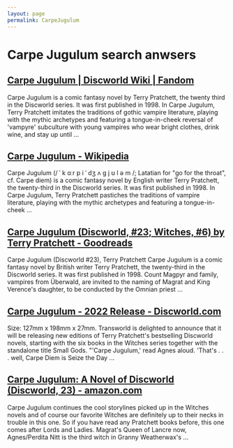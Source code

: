 ```yaml
---
layout: page
permalink: CarpeJugulum
---
```


# Carpe Jugulum search anwsers

## [Carpe Jugulum | Discworld Wiki | Fandom](https://discworld.fandom.com/wiki/Carpe_Jugulum)

Carpe Jugulum is a comic fantasy novel by Terry Pratchett, the twenty third in the Discworld series. It was first published in 1998. In Carpe Jugulum, Terry Pratchett imitates the traditions of gothic vampire literature, playing with the mythic archetypes and featuring a tongue-in-cheek reversal of 'vampyre' subculture with young vampires who wear bright clothes, drink wine, and stay up until ...

## [Carpe Jugulum - Wikipedia](https://en.wikipedia.org/wiki/Carpe_Jugulum)

Carpe Jugulum (/ ˈ k ɑːr p i ˈ dʒ ʌ ɡ j ʊ l ə m /; Latatian for "go for the throat", cf. Carpe diem) is a comic fantasy novel by English writer Terry Pratchett, the twenty-third in the Discworld series. It was first published in 1998. In Carpe Jugulum, Terry Pratchett pastiches the traditions of vampire literature, playing with the mythic archetypes and featuring a tongue-in-cheek ...

## [Carpe Jugulum (Discworld, #23; Witches, #6) by Terry Pratchett - Goodreads](https://www.goodreads.com/book/show/34541.Carpe_Jugulum)

Carpe Jugulum (Discworld #23), Terry Pratchett Carpe Jugulum is a comic fantasy novel by British writer Terry Pratchett, the twenty-third in the Discworld series. It was first published in 1998. Count Magpyr and family, vampires from Überwald, are invited to the naming of Magrat and King Verence's daughter, to be conducted by the Omnian priest ...

## [Carpe Jugulum - 2022 Release - Discworld.com](https://discworld.com/products/books/carpe-jugulum-2022-release/)

Size: 127mm x 198mm x 27mm. Transworld is delighted to announce that it will be releasing new editions of Terry Pratchett's bestselling Discworld novels, starting with the six books in the Witches series together with the standalone title Small Gods. "'Carpe Jugulum,' read Agnes aloud. 'That's . . . well, Carpe Diem is Seize the Day ...

## [Carpe Jugulum: A Novel of Discworld (Discworld, 23) - amazon.com](https://www.amazon.com/Carpe-Jugulum-Discworld-Terry-Pratchett/dp/0062280147)

Carpe Jugulum continues the cool storylines picked up in the Witches novels and of course our favorite Witches are definitely up to their necks in trouble in this one. So if you have read any Pratchett books before, this one comes after Lords and Ladies. Magrat's Queen of Lancre now, Agnes/Perdita Nitt is the third witch in Granny Weatherwax's ...
